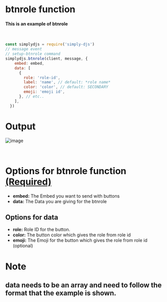 # btnrole function
#### This is an example of btnrole
<br>

```js
const simplydjs = require('simply-djs')
// message event
// setup-btnrole command
simplydjs.btnrole(client, message, {
    embed: embed,
    data: [
      {
        role: 'role-id',
        label: 'name', // default: *role name*
        color: 'color', // default: SECONDARY
        emoji: 'emoji id',
      }, // etc..
    ],
  })
```

# Output
![image](https://user-images.githubusercontent.com/71836991/127870208-e790a498-99af-4fcc-a359-1f90607c59a5.png)

<br>

# Options for btnrole function [(Required)](https://github.com/Rahuletto/simply-djs/edit/main/Examples/btnrole.md)
- **embed:** The Embed you want to send with buttons
- **data:** The Data you are giving for the btnrole

## Options for data
- **role:** Role ID for the button.
- **color:** The button color which gives the role from role id
- **emoji:** The Emoji for the button which gives the role from role id (optional)

# Note
## data needs to be an array and need to follow the format that the example is shown.
